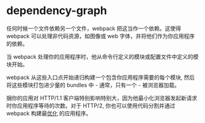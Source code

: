 # dependency-graph

任何时候一个文件依赖另一个文件，webpack 把这当作一个依赖。这使得 webpack 可以处理非代码资源，如图像或 web 字体，并将他们作为你应用程序的依赖。

当 webpack 处理你的应用程序时，他从命令行定义的模块或配置文件中定义的模块开始。

webpack 从这些入口点开始递归构建一个包含你应用程序需要的每个模块, 然后将这些模块打包进少量的 bundles 中 - 通常，只有一个 - 被浏览器加载。

捆你的应用对 HTTP/1.1 客户端特别影响特别大，因为他最小化浏览器发起新请求时你应用程序等待的次数。对于 HTTP/2, 你也可以使用代码分割并通过 webpack 构建最[优化](https://medium.com/webpack/webpack-http-2-7083ec3f3ce6#.7y5d3hz59) 的应用程序。


